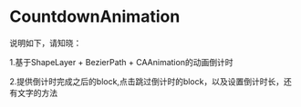 # CountdownAnimation
说明如下，请知晓：

1.基于ShapeLayer + BezierPath + CAAnimation的动画倒计时

2.提供倒计时完成之后的block,点击跳过倒计时的block，以及设置倒计时长，还有文字的方法
